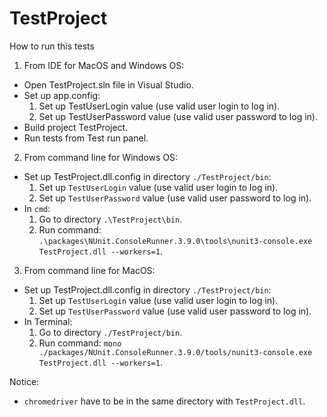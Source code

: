 # TestProject

How to run this tests

1. From IDE for MacOS and Windows OS:

* Open TestProject.sln file in Visual Studio.
* Set up app.config:
    1. Set up TestUserLogin value (use valid user login to log in).
    2. Set up TestUserPassword value (use valid user password to log in).
* Build project TestProject. 
* Run tests from Test run panel.

2. From command line for Windows OS:

* Set up TestProject.dll.config in directory `./TestProject/bin`:
    1. Set up `TestUserLogin` value (use valid user login to log in).
    2. Set up `TestUserPassword` value (use valid user password to log in).
* In `cmd`:
    1. Go to directory `.\TestProject\bin`.
    2. Run command: `.\packages\NUnit.ConsoleRunner.3.9.0\tools\nunit3-console.exe TestProject.dll --workers=1`.
    
3. From command line for MacOS:

* Set up TestProject.dll.config in directory `./TestProject/bin`:
    1. Set up `TestUserLogin` value (use valid user login to log in).
    2. Set up `TestUserPassword` value (use valid user password to log in).
* In Terminal:
    1. Go to directory `./TestProject/bin`.
    2. Run command: `mono ./packages/NUnit.ConsoleRunner.3.9.0/tools/nunit3-console.exe TestProject.dll --workers=1`.
    

Notice: 
* `chromedriver` have to be in the same directory with `TestProject.dll`.
